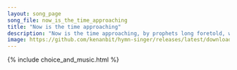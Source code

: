 ```yaml
---
layout: song_page
song_file: now_is_the_time_approaching
title: "Now is the time approaching"
description: "Now is the time approaching, by prophets long foretold, when all shall dwell together, secure and manifold. Let war be learned no longer, let strife a... english secular 4part"
image: https://github.com/kenanbit/hymn-singer/releases/latest/download/now_is_the_time_approaching-trad.png
---
```


{% include choice_and_music.html %}